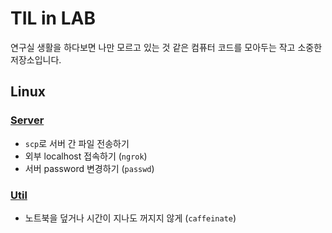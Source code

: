 # TIL in LAB 

연구실 생활을 하다보면 나만 모르고 있는 것 같은 컴퓨터 코드를 모아두는 작고 소중한 저장소입니다.

## Linux 

### [Server](linux/server.md)

- `scp`로 서버 간 파일 전송하기
- 외부 localhost 접속하기 (`ngrok`)
- 서버 password 변경하기 (`passwd`)

### [Util](linux/util.md)

- 노트북을 덮거나 시간이 지나도 꺼지지 않게 (`caffeinate`)
